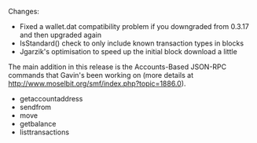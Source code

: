 Changes:
* Fixed a wallet.dat compatibility problem if you downgraded from 0.3.17 and then upgraded again
* IsStandard() check to only include known transaction types in blocks
* Jgarzik's optimisation to speed up the initial block download a little

The main addition in this release is the Accounts-Based JSON-RPC commands that Gavin's been working on (more details at http://www.moselbit.org/smf/index.php?topic=1886.0).  
* getaccountaddress
* sendfrom
* move
* getbalance
* listtransactions
